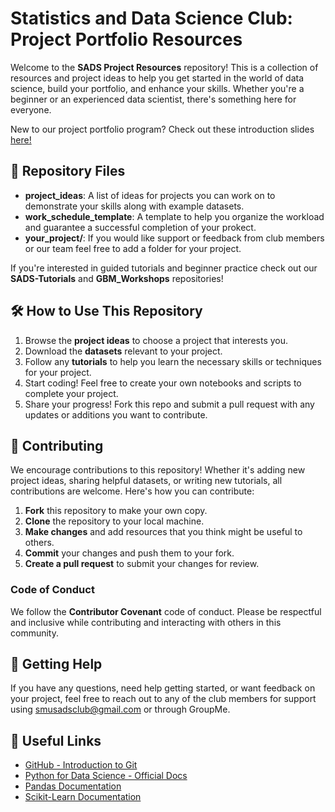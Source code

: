 # Statistics and Data Science Club: Project Portfolio Resources

Welcome to the **SADS Project Resources** repository! This is a collection of resources and project ideas to help you get started in the world of data science, build your portfolio, and enhance your skills. Whether you're a beginner or an experienced data scientist, there's something here for everyone.

New to our project portfolio program? Check out these introduction slides [here!](https://www.canva.com/design/DAGeWw0lBS0/aPo64yf5ourQqbx64ABj_w/edit?utm_content=DAGeWw0lBS0&utm_campaign=designshare&utm_medium=link2&utm_source=sharebutton)

## 📁 Repository Files

- **project_ideas**: A list of ideas for projects you can work on to demonstrate your skills along with example datasets.
- **work_schedule_template**: A template to help you organize the workload and guarantee a successful completion of your prokect.
- **your_project/**: If you would like support or feedback from club members or our team feel free to add a folder for your project.
  
If you're interested in guided tutorials and beginner practice check out our **SADS-Tutorials** and **GBM_Workshops** repositories!

## 🛠 How to Use This Repository

1. Browse the **project ideas** to choose a project that interests you.
2. Download the **datasets** relevant to your project.
3. Follow any **tutorials** to help you learn the necessary skills or techniques for your project.
4. Start coding! Feel free to create your own notebooks and scripts to complete your project.
5. Share your progress! Fork this repo and submit a pull request with any updates or additions you want to contribute.

## 👥 Contributing

We encourage contributions to this repository! Whether it's adding new project ideas, sharing helpful datasets, or writing new tutorials, all contributions are welcome. Here's how you can contribute:

1. **Fork** this repository to make your own copy.
2. **Clone** the repository to your local machine.
3. **Make changes** and add resources that you think might be useful to others.
4. **Commit** your changes and push them to your fork.
5. **Create a pull request** to submit your changes for review.

### Code of Conduct
We follow the **Contributor Covenant** code of conduct. Please be respectful and inclusive while contributing and interacting with others in this community.

## 🔑 Getting Help

If you have any questions, need help getting started, or want feedback on your project, feel free to reach out to any of the club members for support using smusadsclub@gmail.com or through GroupMe.

## 🌱 Useful Links

- [GitHub - Introduction to Git](https://docs.github.com/en/github/getting-started-with-github)
- [Python for Data Science - Official Docs](https://www.python.org/about/gettingstarted/)
- [Pandas Documentation](https://pandas.pydata.org/pandas-docs/stable/)
- [Scikit-Learn Documentation](https://scikit-learn.org/stable/)
